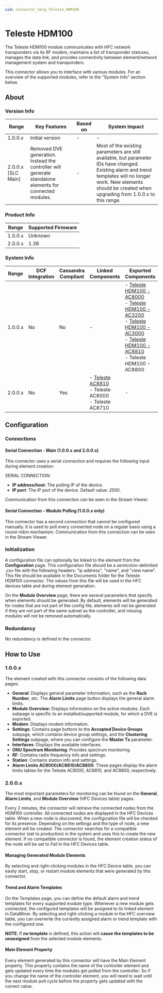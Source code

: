 ```yaml
---
uid: Connector_help_Teleste_HDM100
---
```


# Teleste HDM100

The Teleste HDM100 module communicates with HFC network transponders via its RF modem, maintains a list of transponder statuses, manages the data link, and provides connectivity between element/network management system and transponders.

This connector allows you to interface with various modules. For an overview of the supported modules, refer to the "System Info" section below.

## About

### Version Info

| Range     | Key Features     | Based on     | System Impact     |
|--|--|--|--|
| 1.0.0.x | Initial version | \- | \- |
| 2.0.0.x [SLC Main]   | Removed DVE generation. Instead the controller will generate standalone elements for connected modules. | \- | Most of the existing parameters are still available, but parameter IDs have changed. Existing alarm and trend templates will no longer work. New elements should be created when upgrading from 1.0.0.x to this range. |

### Product Info

| Range     | Supported Firmware     |
|-----------|------------------------|
| 1.0.0.x   | Unknown                |
| 2.0.0.x   | 1.36                   |

### System Info

| Range     | DCF Integration     | Cassandra Compliant     | Linked Components     | Exported Components     |
|--|--|--|--|--|
| 1.0.0.x | No | No | \- | \- [Teleste HDM100 - AC8000](xref:Connector_help_Teleste_HDM100_-_AC8000) <br/>- [Teleste HDM100 - AC3200](xref:Connector_help_Teleste_HDM100_-_AC3200) <br/>- [Teleste HDM100 - AC3000](xref:Connector_help_Teleste_HDM100_-_AC3000) <br/>- [Teleste HDM100 - AC8810](xref:Connector_help_Teleste_HDM100_-_AC8810) <br/>- Teleste HDM100 - AC8800 |
| 2.0.0.x | No | Yes | \- [Teleste AC8810](xref:Connector_help_Teleste_AC8810) <br/>- Teleste AC8000 <br/>- Teleste AC8710 | \- |

## Configuration

### Connections

#### Serial Connection - Main (1.0.0.x and 2.0.0.x)

This connector uses a serial connection and requires the following input during element creation:

SERIAL CONNECTION:

- **IP address/host**: The polling IP of the device.
- **IP port**: The IP port of the device. Default value: *2500*.

Communication from this connection can be seen in the Stream Viewer.

#### Serial Connection - Module Polling (1.0.0.x only)

This connector has a second connection that cannot be configured manually. It is used to poll every connected node on a regular basis using a round-robin mechanism. Communication from this connection can be seen in the Stream Viewer.

### Initialization

A configuration file can optionally be linked to the element from the **Configuration** page. This configuration file should be a semicolon-delimited .csv file with the following headers: "ip address", "name", and "view name". This file should be available in the Documents folder for the Teleste HDM100 connector. The values from this file will be used in the HFC devices table and during element generation.

On the **Module Overview** page, there are several parameters that specify when elements should be generated. By default, elements will be generated for nodes that are not part of the config file, elements will not be generated if they are not part of the same subnet as the controller, and missing modules will not be removed automatically.

### Redundancy

No redundancy is defined in the connector.

## How to Use

### 1.0.0.x

The element created with this connector consists of the following data pages:

- **General**: Displays general parameter information, such as the **Rack Number**, etc. The **Alarm Limits** page button displays the general alarm limits.
- **Module Overview:** Displays information on the active modules. Each subpage is specific to an installed/supported module, for which a DVE is exported.
- **Modem**: Displays modem information.
- **Settings**: Contains page buttons to the **Accepted Device Groups** subpage, which contains device group settings, and the **Clustering Settings** subpage, where you can configure the **Master Tx** parameter.
- **Interfaces**: Displays the available interfaces.
- **ONU Spectrum Monitoring**: Provides spectrum monitoring.
- **RF**: Contains radio frequency info and settings.
- **Station**: Contains station info and settings.
- **Alarm Limits AC8000/AC8810/AC8800**: These pages display the alarm limits tables for the Teleste AC8000, AC8810, and AC8800, respectively.

### 2.0.0.x

The most important parameters for monitoring can be found on the **General**, **Alarm Limits**, and **Module Overview** (HFC Devices table) pages.

Every 2 minutes, the connector will retrieve the connected nodes from the HDM100 controller. All connected nodes are displayed in the HFC Devices table. When a new node is discovered, the configuration file will be checked for its presence. Depending on the settings and the type of node, a new element will be created. The connector searches for a compatible connector (set to production) in the system and uses this to create the new element. If no compatible connector is found, the element creation status of the node will be set to *Fail* in the HFC Devices table.

#### Managing Generated Module Elements

By selecting and right-clicking modules in the HFC Device table, you can easily start, stop, or restart module elements that were generated by this connector.

#### Trend and Alarm Templates

On the Templates page, you can define the default alarm and trend templates for every supported module type. Whenever a new module gets connected, the configured templates will be assigned to its linked element in DataMiner. By selecting and right-clicking a module in the HFC overview table, you can overwrite the currently assigned alarm or trend template with the configured one.

**NOTE**: If **no template** is defined, this action will **cause the templates to be unassigned** from the selected module elements.

#### Main Element Property

Every element generated by this connector will have the Main Element property. This property contains the name of the controller element and gets updated every time the modules get polled from the controller. So if you change the name of the controller element, you will need to wait until the next module poll cycle before the property gets updated with the correct value.

